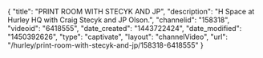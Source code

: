 {
    "title": "PRINT ROOM WITH STECYK AND JP",
    "description": "H Space at Hurley HQ with Craig Stecyk and JP Olson.",
    "channelid": "158318",
    "videoid": "6418555",
    "date_created": "1443722424",
    "date_modified": "1450392626",
    "type": "captivate",
    "layout": "channelVideo",
    "url": "\/hurley\/print-room-with-stecyk-and-jp\/158318-6418555"
}